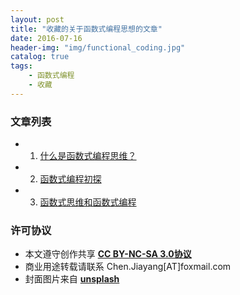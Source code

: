 ```yaml
---
layout: post
title: "收藏的关于函数式编程思想的文章"
date: 2016-07-16
header-img: "img/functional_coding.jpg"
catalog: true
tags: 
    - 函数式编程
    - 收藏
---
```


### 文章列表

* 1. [什么是函数式编程思维？](https://www.zhihu.com/question/28292740)
* 2. [函数式编程初探](http://www.ruanyifeng.com/blog/2012/04/functional_programming.html)
* 3. [函数式思维和函数式编程](http://www.oschina.net/news/54999/programming-thinking-functional-way)

### 许可协议
* 本文遵守创作共享 <a href="https://creativecommons.org/licenses/by-nc-sa/3.0/cn/" target="_blank"><b>CC BY-NC-SA 3.0协议</b></a>
* 商业用途转载请联系 Chen.Jiayang[AT]foxmail.com
* 封面图片来自 <a href="https://unsplash.com/" target="_blank"><b> unsplash </b></a>